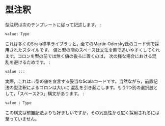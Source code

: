 型注釈
======

型注釈は次のテンプレートに従って記述します。 :

    value: Type

これは多くのScala標準ライブラリと，全てのMartin
Odersky氏のコード例で採用されたスタイルです。
値と型の間のスペースは文法を目で追いやすくしてくれます。コロンを型の前では無く値の後ろに置くのは，
次の様な場合における混乱を避けるためです。 :

    value :::

実際，これは`::`型の値を宣言する妥当なScalaコードです。当然ながら，前置記法の型注釈によるコロンは大いに
混乱を引き起こします。もう1つ別の選択肢として，「スペース2つ」構文があります。
:

    value : Type

この構文は前置記法よりも好ましいですが，その冗長性から広く採用されるには至っていません。
